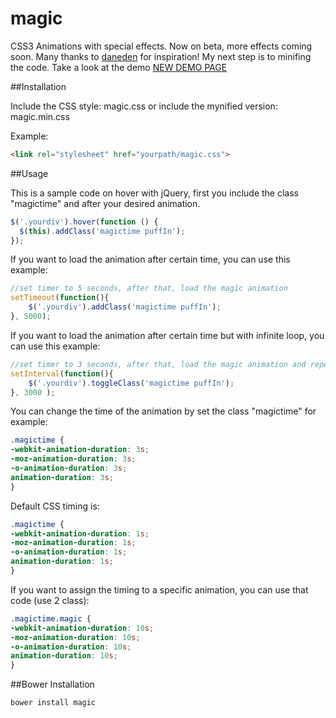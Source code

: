 magic
=====

CSS3 Animations with special effects. Now on beta, more effects coming soon. Many thanks to [daneden](http://daneden.me/animate/) for inspiration!
My next step is to minifing the code.
Take a look at the demo [NEW DEMO PAGE](http://minimamente.com/example/magic_animations/)

##Installation


Include the CSS style: magic.css
or
include the mynified version: magic.min.css

Example:
```html
<link rel="stylesheet" href="yourpath/magic.css">
```

##Usage

This is a sample code on hover with jQuery, first you include the class "magictime" and after your desired animation.
```js
$('.yourdiv').hover(function () {
  $(this).addClass('magictime puffIn');
});
```

If you want to load the animation after certain time, you can use this example:
```js
//set timer to 5 seconds, after that, load the magic animation
setTimeout(function(){
  	$('.yourdiv').addClass('magictime puffIn');
}, 5000);
```

If you want to load the animation after certain time but with infinite loop, you can use this example:
```js
//set timer to 3 seconds, after that, load the magic animation and repeat forever
setInterval(function(){ 
	$('.yourdiv').toggleClass('magictime puffIn');
}, 3000 );
```

You can change the time of the animation by set the class "magictime" for example:
```css
.magictime {
-webkit-animation-duration: 3s;
-moz-animation-duration: 3s;
-o-animation-duration: 3s;
animation-duration: 3s;
}
```

Default CSS timing is:
```css
.magictime {
-webkit-animation-duration: 1s;
-moz-animation-duration: 1s;
-o-animation-duration: 1s;
animation-duration: 1s;
}
```

If you want to assign the timing to a specific animation, you can use that code (use 2 class):
```css
.magictime.magic {
-webkit-animation-duration: 10s;
-moz-animation-duration: 10s;
-o-animation-duration: 10s;
animation-duration: 10s;
}
```
##Bower Installation
```
bower install magic
```
